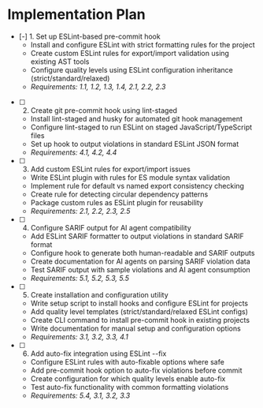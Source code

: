 # Implementation Plan

- [-] 1. Set up ESLint-based pre-commit hook
  - Install and configure ESLint with strict formatting rules for the project
  - Create custom ESLint rules for export/import validation using existing AST tools
  - Configure quality levels using ESLint configuration inheritance (strict/standard/relaxed)
  - _Requirements: 1.1, 1.2, 1.3, 1.4, 2.1, 2.2, 2.3_

- [ ] 2. Create git pre-commit hook using lint-staged
  - Install lint-staged and husky for automated git hook management
  - Configure lint-staged to run ESLint on staged JavaScript/TypeScript files
  - Set up hook to output violations in standard ESLint JSON format
  - _Requirements: 4.1, 4.2, 4.4_

- [ ] 3. Add custom ESLint rules for export/import issues
  - Write ESLint plugin with rules for ES module syntax validation
  - Implement rule for default vs named export consistency checking
  - Create rule for detecting circular dependency patterns
  - Package custom rules as ESLint plugin for reusability
  - _Requirements: 2.1, 2.2, 2.3, 2.5_

- [ ] 4. Configure SARIF output for AI agent compatibility
  - Add ESLint SARIF formatter to output violations in standard SARIF format
  - Configure hook to generate both human-readable and SARIF outputs
  - Create documentation for AI agents on parsing SARIF violation data
  - Test SARIF output with sample violations and AI agent consumption
  - _Requirements: 5.1, 5.2, 5.3, 5.5_

- [ ] 5. Create installation and configuration utility
  - Write setup script to install hooks and configure ESLint for projects
  - Add quality level templates (strict/standard/relaxed ESLint configs)
  - Create CLI command to install pre-commit hook in existing projects
  - Write documentation for manual setup and configuration options
  - _Requirements: 3.1, 3.2, 3.3, 4.1_

- [ ] 6. Add auto-fix integration using ESLint --fix
  - Configure ESLint rules with auto-fixable options where safe
  - Add pre-commit hook option to auto-fix violations before commit
  - Create configuration for which quality levels enable auto-fix
  - Test auto-fix functionality with common formatting violations
  - _Requirements: 5.4, 3.1, 3.2, 3.3_